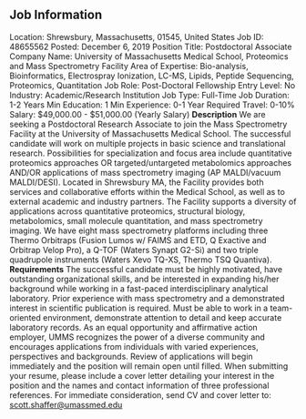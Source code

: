 ## Job Information
Location: 
											Shrewsbury, Massachusetts, 01545, United States 
Job ID: 
48655562
Posted: 
December 6, 2019
Position Title: 
Postdoctoral Associate
Company Name: 
University of Massachusetts Medical School, Proteomics and Mass Spectrometry Facility
Area of Expertise: 
Bio-analysis, Bioinformatics, Electrospray Ionization, LC-MS, Lipids, Peptide Sequencing, Proteomics, Quantitation
Job Role: 
Post-Doctoral Fellowship
Entry Level: 
No
Industry: 
Academic/Research Institution
Job Type: 
Full-Time
Job Duration: 
1-2 Years
Min Education: 
1
Min Experience: 
0-1 Year
Required Travel: 
0-10%
Salary: 
$49,000.00 - $51,000.00 (Yearly Salary)
**Description**
We are seeking a Postdoctoral Research Associate to join the Mass Spectrometry Facility at the University of Massachusetts Medical School. The successful candidate will work on multiple projects in basic science and translational research. Possibilities for specialization and focus area include quantitative proteomics approaches OR targeted/untargeted metabolomics approaches AND/OR applications of mass spectrometry imaging (AP MALDI/vacuum MALDI/DESI). Located in Shrewsbury MA, the Facility provides both services and collaborative efforts within the Medical School, as well as to external academic and industry partners. The Facility supports a diversity of applications across quantitative proteomics, structural biology, metabolomics, small molecule quantitation, and mass spectrometry imaging. We have eight mass spectrometry platforms including three Thermo Orbitraps (Fusion Lumos w/ FAIMS and ETD, Q Exactive and Orbitrap Velop Pro), a Q-TOF (Waters Synapt G2-Si) and two triple quadrupole instruments (Waters Xevo TQ-XS, Thermo TSQ Quantiva).
**Requirements**
The successful candidate must be highly motivated, have outstanding organizational skills, and be interested in expanding his/her background while working in a fast-paced interdisciplinary analytical laboratory. Prior experience with mass spectrometry and a demonstrated interest in scientific publication is required. Must be able to work in a team-oriented environment, demonstrate attention to detail and keep accurate laboratory records. As an equal opportunity and affirmative action employer, UMMS recognizes the power of a diverse community and encourages applications from individuals with varied experiences, perspectives and backgrounds. Review of applications will begin immediately and the position will remain open until filled. When submitting your resume, please include a cover letter detailing your interest in the position and the names and contact information of three professional references. For immediate consideration, send CV and cover letter to: scott.shaffer@umassmed.edu
